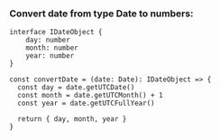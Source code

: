 ### Convert date from type Date to numbers:

```
interface IDateObject {
    day: number
    month: number
    year: number
}

const convertDate = (date: Date): IDateObject => {
  const day = date.getUTCDate()
  const month = date.getUTCMonth() + 1
  const year = date.getUTCFullYear()
  
  return { day, month, year }
}
```
